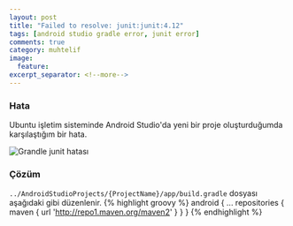 ```yaml
---
layout: post
title: "Failed to resolve: junit:junit:4.12"
tags: [android studio gradle error, junit error]
comments: true
category: muhtelif
image:
  feature:
excerpt_separator: <!--more-->
---
```


### Hata
Ubuntu işletim sisteminde Android Studio'da yeni bir proje oluşturduğumda karşılaştığım bir hata.

<!--more-->

<img style="max-width: 100%;" src="{{ site.baseurl }}/images/failed-to-resolve-junit/junit error.png" alt="Grandle junit hatası" height="auto">

### Çözüm
`../AndroidStudioProjects/{ProjectName}/app/build.gradle` dosyası aşağıdaki gibi düzenlenir.
{% highlight groovy %}
android {
    ...
    repositories {
        maven { url 'http://repo1.maven.org/maven2' }
    }
}
{% endhighlight %}
